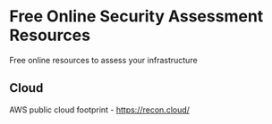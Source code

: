 # Free Online Security Assessment Resources
Free online resources to assess your infrastructure

## Cloud
AWS public cloud footprint - https://recon.cloud/ 
